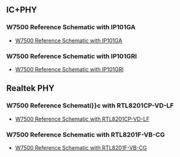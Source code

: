 ## IC+PHY
### W7500 Reference Schematic with IP101GA
  * [W7500 Reference Schematic with IP101GA](http://wizwiki.net/wiki/lib/exe/fetch.php/products:w7500:ref_sch:w7500_ref_schematic_v1.1_ip_.pdf)
### W7500 Reference Schematic with IP101GRI
  * [W7500 Reference Schematic with IP101GRI](http://wizwiki.net/wiki/lib/exe/fetch.php/products:w7500:w7500_ip101gri_reference_sch_20170525.pdf)
## Realtek PHY
### W7500 Reference Schemati}}c with RTL8201CP-VD-LF
  * [W7500 Reference Schematic with RTL8201CP-VD-LF](http://wizwiki.net/wiki/lib/exe/fetch.php/products:w7500:ref_sch:w7500_ref_schematic_v1.1_rtl_.pdf)
### W7500 Reference Schematic with RTL8201F-VB-CG
  * [W7500 Reference Schematic with RTL8201F-VB-CG](http://wizwiki.net/wiki/lib/exe/fetch.php/products:w7500:w7500_rtl8201f_reference_sch.pdf)
